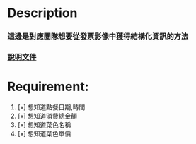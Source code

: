 # Description

### 這邊是對應團隊想要從發票影像中獲得結構化資訊的方法
### [說明文件](https://docs.google.com/presentation/d/1LKJr3Z65IRIIaShFOuph8iT9cePkhF9yVF88IF8n91E/edit?usp=drive_web&ouid=114344444150061197077)


# Requirement:
1. [x] 想知道點餐日期,時間
2. [x] 想知道消費總金額
3. [x] 想知道菜色名稱
4. [x] 想知道菜色單價